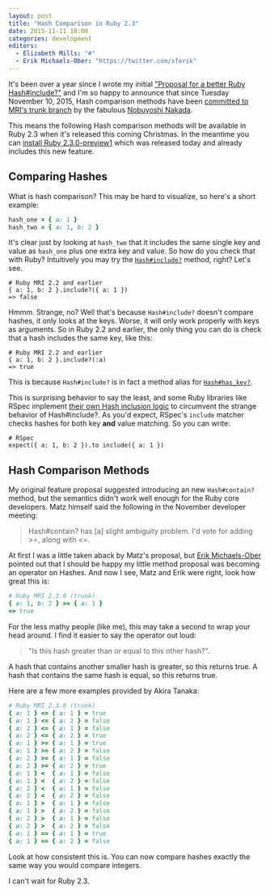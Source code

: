 ```yaml
---
layout: post
title: "Hash Comparison in Ruby 2.3"
date: 2015-11-11 18:00
categories: development
editors:
  - Elizabeth Mills: "#"
  - Erik Michaels-Ober: "https://twitter.com/sferik"
---
```


It's been over a year since I wrote my initial ["Proposal for a better Ruby Hash#include?"](/posts/proposal-for-a-better-ruby-hash-include/)
and I'm so happy to announce that since Tuesday November 10, 2015, Hash comparison
methods have been [committed to MRI's trunk branch](https://github.com/ruby/ruby/commit/d68c3ecf98bf3b5802a6b0f9a6bcf7825addd9e5)
by the fabulous [Nobuyoshi Nakada](https://github.com/nobu).

This means the following Hash comparison methods will be available in Ruby 2.3
when it's released this coming Christmas. In the meantime you can [install Ruby 2.3.0-preview1](https://gist.github.com/nurse/f95ead4fc08b5a454e12)
which was released today and already includes this new feature.

## Comparing Hashes

What is hash comparison? This may be hard to visualize, so here's a short example:

```ruby
hash_one = { a: 1 }
hash_two = { a: 1, b: 2 }
```

It's clear just by looking at `hash_two` that it includes the same single
key and value as `hash_one` plus one extra key and value. So how do you check
that with Ruby? Intuitively you may try the [`Hash#include?`](http://docs.ruby-lang.org/en/2.2.0/Hash.html#method-i-include-3F)
method, right? Let's see.

```
# Ruby MRI 2.2 and earlier
{ a: 1, b: 2 }.include?({ a: 1 })
=> false
```

Hmmm. Strange, no? Well that's because `Hash#include?` doesn't compare hashes, it
only looks at the keys. Worse, it will only work properly with keys as arguments.
So in Ruby 2.2 and earlier, the only thing you
can do is check that a hash includes the same key, like this:

```
# Ruby MRI 2.2 and earlier
{ a: 1, b: 2 }.include?(:a)
=> true
```

This is because `Hash#include?` is in fact a method alias for [`Hash#has_key?`](http://docs.ruby-lang.org/en/2.2.0/Hash.html#method-i-has_key-3F).

This is surprising behavior to say the least, and some Ruby libraries like RSpec
implement [their own Hash inclusion logic](https://github.com/rspec/rspec-expectations/blob/bb731e29f7800f5cef736cf8850293276a0d3f90/lib/rspec/matchers/built_in/include.rb#L94-L97) to circumvent the strange behavior of Hash#include?. As you'd expect,
RSpec's `include` matcher checks hashes for both key **and** value matching. So
you can write:

```
# RSpec
expect({ a: 1, b: 2 }).to include({ a: 1 })
```

## Hash Comparison Methods

My original feature proposal suggested introducing an new `Hash#contain?` method,
but the semantics didn't work well enough for the Ruby core developers. Matz himself
said the following in the November developer meeting:

> Hash#contain? has [a] slight ambiguity problem. I'd vote for adding >=, along with <=.

At first I was a little taken aback by Matz's proposal, but [Erik Michaels-Ober](https://twitter.com/sferik)
pointed out that I should be happy my little method proposal was becoming an
operator on Hashes. And now I see, Matz and Erik were right, look how great this is:

```ruby
# Ruby MRI 2.3.0 (trunk)
{ a: 1, b: 2 } >= { a: 1 }
=> true
```

For the less mathy people (like me), this may take a second to wrap your head
around. I find it easier to say the operator out loud:

> "Is this hash greater than or equal to this other hash?".

A hash that contains another smaller hash is greater, so this returns true.
A hash that contains the same hash is equal, so this returns true.

Here are a few more examples provided by Akira Tanaka:

```ruby
# Ruby MRI 2.3.0 (trunk)
{ a: 1 } <= { a: 1 } = true
{ a: 1 } <= { a: 2 } = false
{ a: 2 } <= { a: 1 } = false
{ a: 2 } <= { a: 2 } = true
{ a: 1 } >= { a: 1 } = true
{ a: 1 } >= { a: 2 } = false
{ a: 2 } >= { a: 1 } = false
{ a: 2 } >= { a: 2 } = true
{ a: 1 } <  { a: 1 } = false
{ a: 1 } <  { a: 2 } = false
{ a: 2 } <  { a: 1 } = false
{ a: 2 } <  { a: 2 } = false
{ a: 1 } >  { a: 1 } = false
{ a: 1 } >  { a: 2 } = false
{ a: 2 } >  { a: 1 } = false
{ a: 2 } >  { a: 2 } = false
{ a: 1 } == { a: 1 } = true
{ a: 1 } == { a: 2 } = false
```

Look at how consistent this is. You can now compare hashes exactly the same way
you would compare integers.

I can't wait for Ruby 2.3.
